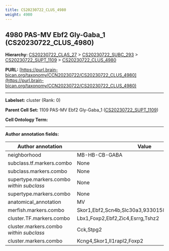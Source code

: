 ```yaml
---
title: CS20230722_CLUS_4980
weight: 4980
---
```

## 4980 PAS-MV Ebf2 Gly-Gaba_1 (CS20230722_CLUS_4980)
<b>Hierarchy: </b>
[CS20230722_CLAS_27](../CS20230722_CLAS_27) >
[CS20230722_SUBC_293](../CS20230722_SUBC_293) >
[CS20230722_SUPT_1109](../CS20230722_SUPT_1109) >
[CS20230722_CLUS_4980](../CS20230722_CLUS_4980)

**PURL:** [https://purl.brain-bican.org/taxonomy/CCN20230722/CS20230722_CLUS_4980](https://purl.brain-bican.org/taxonomy/CCN20230722/CS20230722_CLUS_4980)

---


**Labelset:** cluster (Rank: 0)

**Parent Cell Set:** 1109 PAS-MV Ebf2 Gly-Gaba_1 ([CS20230722_SUPT_1109](../CS20230722_SUPT_1109))



**Cell Ontology Term:** 

[MARKER GENES.]: #


---

[TRANSFERRED ANNOTATIONS.]: #


[AUTHOR ANNOTATION FIELDS.]: #


**Author annotation fields:**

| Author annotation | Value |
|-------------------|-------|
|neighborhood|MB-HB-CB-GABA|
|subclass.tf.markers.combo|None|
|subclass.markers.combo|None|
|supertype.markers.combo _within subclass_|None|
|supertype.markers.combo|None|
|anatomical_annotation|MV|
|merfish.markers.combo|Skor1,Ebf2,Scn4b,Slc30a3,9330158H04Rik,Rgs4,Caln1|
|cluster.TF.markers.combo|Lbx1,Foxp2,Ebf2,Zic4,Esrrg,Tshz2|
|cluster.markers.combo _within subclass_|Cck,Stpg2|
|cluster.markers.combo|Kcng4,Skor1,Il1rapl2,Foxp2|
